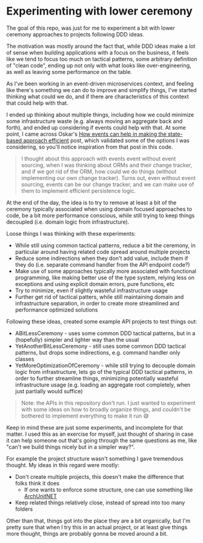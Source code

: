 # Experimenting with lower ceremony

The goal of this repo, was just for me to experiment a bit with lower ceremony approaches to projects following DDD ideas.

The motivation was mostly around the fact that, while DDD ideas make a lot of sense when building applications with a focus on the business, it feels like we tend to focus too much on tactical patterns, some arbitrary definition of "clean code", ending up not only with what looks like over-engineering, as well as leaving some performance on the table.

As I've been working in an event-driven microservices context, and feeling like there's something we can do to improve and simplify things, I've started thinking what could we do, and if there are characteristics of this context that could help with that.

I ended up thinking about multiple things, including how we could minimize some infrastructure waste (e.g. always moving an aggregate back and forth), and ended up considering if events could help with that. At some point, I came across Oskar's [How events can help in making the state-based approach efficient](https://event-driven.io/en/how_events_can_help_on_making_state_based_approach_efficient/) post, which validated some of the options I was considering, so you'll notice inspiration from that post in this code.

> I thought about this approach with events event without event sourcing, when I was thinking about ORMs and their change tracker, and if we got rid of the ORM, how could we do things (without implementing our own change tracker). Turns out, even without event sourcing, events can be our change tracker, and we can make use of them to implement efficient persistence logic.

At the end of the day, the idea is to try to remove at least a bit of the ceremony typically associated when using domain focused approaches to code, be a bit more performance conscious, while still trying to keep things decoupled (i.e. domain logic from infrastructure).

Loose things I was thinking with these experiments:

- While still using common tactical patterns, reduce a bit the ceremony, in particular around having related code spread around multiple projects
- Reduce some indirections when they don't add value, include them if they do (i.e. separate command handler from the API endpoint code?)
- Make use of some approaches typically more associated with functional programming, like making better use of the type system, relying less on exceptions and using explicit domain errors, pure functions, etc
- Try to minimize, even if slightly wasteful infrastructure usage
- Further get rid of tactical patters, while still maintaining domain and infrastructure separation, in order to create more streamlined and performance optimized solutions

Following these ideas, created some example API projects to test things out:

- ABitLessCeremony - uses some common DDD tactical patterns, but in a (hopefully) simpler and lighter way than the usual
- YetAnotherBitLessCeremony - still uses some common DDD tactical patterns, but drops some indirections, e.g. command handler only classes
- YetMoreOptimizationOfCeremony - while still trying to decouple domain logic from infrastructure, lets go of the typical DDD tactical patterns, in order to further streamline things, minimizing potentially wasteful infrastructure usage (e.g. loading an aggregate root completely, when just partially would suffice)

> Note: the APIs in this repository don't run. I just wanted to experiment with some ideas on how to broadly organize things, and couldn't be bothered to implement everything to make it run 😅

Keep in mind these are just some experiments, and incomplete for that matter. I used this as an exercise for myself, just thought of sharing in case it can help someone out that's going through the same questions as me, like "can't we build things nicely but in a simpler way?".

For example the project structure wasn't something I gave tremendous thought. My ideas in this regard were mostly:

- Don't create multiple projects, this doesn't make the difference that folks think it does
    - If one wants to enforce some structure, one can use something like [ArchUnitNET](https://github.com/TNG/ArchUnitNET)
- Keep related things relatively close, instead of spread into too many folders

Other than that, things got into the place they are a bit organically, but I'm pretty sure that when I try this in an actual project, or at least give things more thought, things are probably gonna be moved around a bit.
